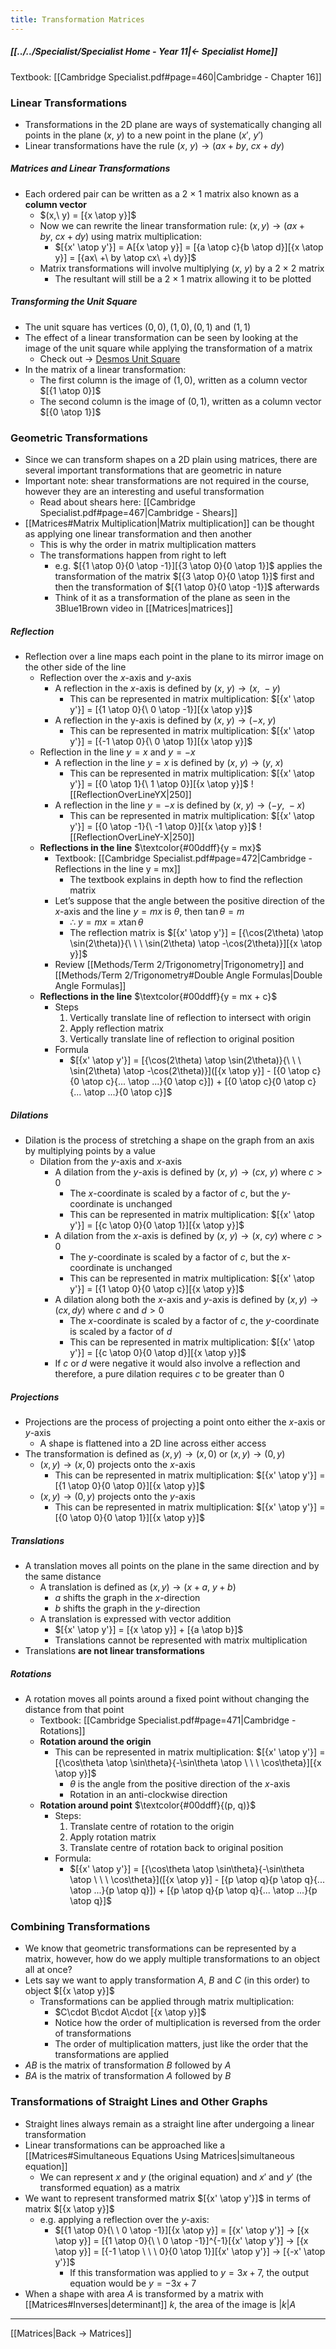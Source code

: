 ```yaml
---
title: Transformation Matrices
---
```


##### [[../../Specialist/Specialist Home - Year 11|← Specialist Home]]

Textbook: [[Cambridge Specialist.pdf#page=460|Cambridge - Chapter 16]]
### Linear Transformations
- Transformations in the 2D plane are ways of systematically changing all points in the plane ($x,\ y$) to a new point in the plane ($x',\ y'$)
- Linear transformations have the rule $(x,\ y) → (ax + by,\ cx + dy)$

##### Matrices and Linear Transformations
- Each ordered pair can be written as a $2\ ×\ 1$ matrix also known as a **column vector**
	- $(x,\ y) = [{x \atop y}]$
	- Now we can rewrite the linear transformation rule: $(x, y) → (ax + by,\ cx + dy)$ using matrix multiplication:
		- $[{x' \atop y'}] = A[{x \atop y}] = [{a \atop c}{b \atop d}][{x \atop y}] = [{ax\ +\ by \atop cx\ +\ dy}]$
	- Matrix transformations will involve multiplying ($x,\ y$) by a $2\ ×\ 2$ matrix
		- The resultant will still be a $2\ ×\ 1$ matrix allowing it to be plotted

##### Transforming the Unit Square
- The unit square has vertices $(0, 0), (1, 0), (0, 1)$ and $(1, 1)$
- The effect of a linear transformation can be seen by looking at the image of the unit square while applying the transformation of a matrix
	- Check out → [Desmos Unit Square](https://www.desmos.com/calculator/erl8wdtrvu)
- In the matrix of a linear transformation:
	- The first column is the image of $(1, 0)$, written as a column vector $[{1 \atop 0}]$
	- The second column is the image of $(0, 1)$, written as a column vector $[{0 \atop 1}]$

### Geometric Transformations
- Since we can transform shapes on a 2D plain using matrices, there are several important transformations that are geometric in nature
- Important note: shear transformations are not required in the course, however they are an interesting and useful transformation
	- Read about shears here: [[Cambridge Specialist.pdf#page=467|Cambridge - Shears]]
- [[Matrices#Matrix Multiplication|Matrix multiplication]] can be thought as applying one linear transformation and then another
	- This is why the order in matrix multiplication matters
	- The transformations happen from right to left
		- e.g. $[{1 \atop 0}{0 \atop -1}][{3 \atop 0}{0 \atop 1}]$ applies the transformation of the matrix $[{3 \atop 0}{0 \atop 1}]$ first and then the transformation of $[{1 \atop 0}{0 \atop -1}]$ afterwards
		- Think of it as a transformation of the plane as seen in the 3Blue1Brown video in [[Matrices|matrices]]

##### Reflection
- Reflection over a line maps each point in the plane to its mirror image on the other side of the line
	- Reflection over the $x$-axis and $y$-axis
		- A reflection in the $x$-axis is defined by $(x,\ y) → (x,\ −y)$
			- This can be represented in matrix multiplication: $[{x' \atop y'}] = [{1 \atop 0}{\ 0 \atop -1}][{x \atop y}]$
		- A reflection in the y-axis is defined by $(x,\ y) → (−x,\ y)$
			- This can be represented in matrix multiplication: $[{x' \atop y'}] = [{-1 \atop 0}{\ 0 \atop 1}][{x \atop y}]$
	- Reflection in the line $y = x$ and $y = -x$
		- A reflection in the line $y = x$ is defined by $(x,\ y) → (y,\ x)$
			- This can be represented in matrix multiplication: $[{x' \atop y'}] = [{0 \atop 1}{\ 1 \atop 0}][{x \atop y}]$
			  ![[ReflectionOverLineYX|250]]
		- A reflection in the line $y = -x$ is defined by $(x,\ y) → (-y,\ -x)$
			- This can be represented in matrix multiplication: $[{x' \atop y'}] = [{0 \atop -1}{\ -1 \atop 0}][{x \atop y}]$
			  ![[ReflectionOverLineY-X|250]]
	- **Reflections in the line** $\textcolor{#00ddff}{y = mx}$
		- Textbook: [[Cambridge Specialist.pdf#page=472|Cambridge - Reflections in the line y = mx]]
			- The textbook explains in depth how to find the reflection matrix
		- Let’s suppose that the angle between the positive direction of the $x$-axis and the line $y = mx$ is $\theta$, then $\tan\theta = m$
			- $\therefore\ y = mx = x\tan\theta$
			- The reflection matrix is $[{x' \atop y'}] = [{\cos(2\theta) \atop \sin(2\theta)}{\ \ \ \sin(2\theta) \atop -\cos(2\theta)}][{x \atop y}]$
		- Review [[Methods/Term 2/Trigonometry|Trigonometry]] and [[Methods/Term 2/Trigonometry#Double Angle Formulas|Double Angle Formulas]]
	- **Reflections in the line** $\textcolor{#00ddff}{y = mx + c}$
		- Steps
			1. Vertically translate line of reflection to intersect with origin
			2. Apply reflection matrix
			3. Vertically translate line of reflection to original position
		- Formula
			- $[{x' \atop y'}] = [{\cos(2\theta) \atop \sin(2\theta)}{\ \ \ \sin(2\theta) \atop -\cos(2\theta)}]([{x \atop y}] - [{0 \atop c}{0 \atop c}{... \atop ...}{0 \atop c}]) + [{0 \atop c}{0 \atop c}{... \atop ...}{0 \atop c}]$

##### Dilations
- Dilation is the process of stretching a shape on the graph from an axis by multiplying points by a value
	- Dilation from the $y$-axis and $x$-axis
		- A dilation from the $y$-axis is defined by $(x,\ y) → (cx,\ y)$ where $c > 0$
			- The $x$-coordinate is scaled by a factor of $c$, but the $y$-coordinate is unchanged
			- This can be represented in matrix multiplication: $[{x' \atop y'}] = [{c \atop 0}{0 \atop 1}][{x \atop y}]$
		- A dilation from the $x$-axis is defined by $(x,\ y) → (x,\ cy)$ where $c > 0$
			- The $y$-coordinate is scaled by a factor of $c$, but the $x$-coordinate is unchanged
			- This can be represented in matrix multiplication: $[{x' \atop y'}] = [{1 \atop 0}{0 \atop c}][{x \atop y}]$
		- A dilation along both the $x$-axis and $y$-axis is defined by $(x, y) → (cx, dy)$ where $c$ and $d > 0$
			- The $x$-coordinate is scaled by a factor of $c$, the $y$-coordinate is scaled by a factor of $d$
			- This can be represented in matrix multiplication: $[{x' \atop y'}] = [{c \atop 0}{0 \atop d}][{x \atop y}]$
		- If $c$ or $d$ were negative it would also involve a reflection and therefore, a pure dilation requires $c$ to be greater than $0$

##### Projections
- Projections are the process of projecting a point onto either the $x$-axis or $y$-axis
	- A shape is flattened into a 2D line across either access
- The transformation is defined as $(x, y) → (x, 0)$ or $(x, y) → (0, y)$
	- $(x, y) → (x, 0)$ projects onto the $x$-axis
		- This can be represented in matrix multiplication: $[{x' \atop y'}] = [{1 \atop 0}{0 \atop 0}][{x \atop y}]$
	- $(x, y) → (0, y)$ projects onto the $y$-axis
		- This can be represented in matrix multiplication: $[{x' \atop y'}] = [{0 \atop 0}{0 \atop 1}][{x \atop y}]$

##### Translations
- A translation moves all points on the plane in the same direction and by the same distance
	- A translation is defined as $(x, y) → (x + a,\ y + b)$
		- $a$ shifts the graph in the $x$-direction
		- $b$ shifts the graph in the $y$-direction
	- A translation is expressed with vector addition
		- $[{x' \atop y'}] = [{x \atop y}] + [{a \atop b}]$
		- Translations cannot be represented with matrix multiplication
- Translations **are not linear transformations**

##### Rotations
- A rotation moves all points around a fixed point without changing the distance from that point
	- Textbook: [[Cambridge Specialist.pdf#page=471|Cambridge - Rotations]]
	- **Rotation around the origin**
		- This can be represented in matrix multiplication: $[{x' \atop y'}] = [{\cos\theta \atop \sin\theta}{-\sin\theta \atop \ \ \ \cos\theta}][{x \atop y}]$
			- $\theta$ is the angle from the positive direction of the $x$-axis
			- Rotation in an anti-clockwise direction
	- **Rotation around point** $\textcolor{#00ddff}{(p, q)}$
		- Steps:
			1. Translate centre of rotation to the origin
			2. Apply rotation matrix
			3. Translate centre of rotation back to original position
		- Formula:
			- $[{x' \atop y'}] = [{\cos\theta \atop \sin\theta}{-\sin\theta \atop \ \ \ \cos\theta}]([{x \atop y}] - [{p \atop q}{p \atop q}{... \atop ...}{p \atop q}]) + [{p \atop q}{p \atop q}{... \atop ...}{p \atop q}]$

### Combining Transformations
- We know that geometric transformations can be represented by a matrix, however, how do we apply multiple transformations to an object all at once?
- Lets say we want to apply transformation $A$, $B$ and $C$ (in this order) to object $[{x \atop y}]$
	- Transformations can be applied through matrix multiplication:
		- $C\cdot B\cdot A\cdot [{x \atop y}]$
		- Notice how the order of multiplication is reversed from the order of transformations
		- The order of multiplication matters, just like the order that the transformations are applied
- $AB$ is the matrix of transformation $B$ followed by $A$
- $BA$ is the matrix of transformation $A$ followed by $B$

### Transformations of Straight Lines and Other Graphs
- Straight lines always remain as a straight line after undergoing a linear transformation
- Linear transformations can be approached like a [[Matrices#Simultaneous Equations Using Matrices|simultaneous equation]]
	- We can represent $x$ and $y$ (the original equation) and $x'$ and $y'$ (the transformed equation) as a matrix
- We want to represent transformed matrix $[{x' \atop y'}]$ in terms of matrix $[{x \atop y}]$
	- e.g. applying a reflection over the $y$-axis:
		- $[{1 \atop 0}{\ \ 0 \atop -1}][{x \atop y}] = [{x' \atop y'}] → [{x \atop y}] = [{1 \atop 0}{\ \ 0 \atop -1}]^{-1}[{x' \atop y'}] → [{x \atop y}] = [{-1 \atop \ \ \ 0}{0 \atop 1}][{x' \atop y'}] → [{-x' \atop y'}]$
			- If this transformation was applied to $y = 3x + 7$, the output equation would be $y = -3x + 7$
- When a shape with area $A$ is transformed by a matrix with [[Matrices#Inverses|determinant]]   $k$, the area of the image is $|k|A$
---
[[Matrices|Back → Matrices]]